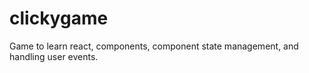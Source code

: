 # clickygame
Game to learn react, components, component state management, and handling user events.
